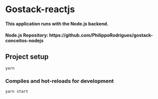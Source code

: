 # Gostack-reactjs

<h4>This application runs with the Node.js backend.</h4>

<h4> Node.js Repository: https://github.com/PhilippoRodrigues/gostack-conceitos-nodejs</h4>

## Project setup
```
yarn
```

### Compiles and hot-reloads for development
```
yarn start
```

